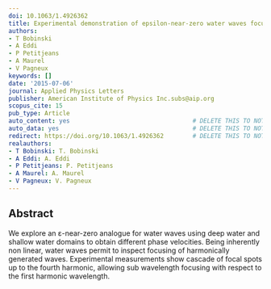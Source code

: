 ```yaml
---
doi: 10.1063/1.4926362
title: Experimental demonstration of epsilon-near-zero water waves focusing
authors:
- T Bobinski
- A Eddi
- P Petitjeans
- A Maurel
- V Pagneux
keywords: []
date: '2015-07-06'
journal: Applied Physics Letters
publisher: American Institute of Physics Inc.subs@aip.org
scopus_cite: 15
pub_type: Article
auto_content: yes                                  # DELETE THIS TO NOT AUTO GENERATE CONTENT
auto_data: yes                                     # DELETE THIS TO NOT AUTO GENERATE METADATA
redirect: https://doi.org/10.1063/1.4926362        # DELETE THIS TO NOT REDIRECT
realauthors:
- T Bobinski: T. Bobinski
- A Eddi: A. Eddi
- P Petitjeans: P. Petitjeans
- A Maurel: A. Maurel
- V Pagneux: V. Pagneux
---
```



## Abstract
We explore an ε-near-zero analogue for water waves using deep water and shallow water domains to obtain different phase velocities. Being inherently non linear, water waves permit to inspect focusing of harmonically generated waves. Experimental measurements show cascade of focal spots up to the fourth harmonic, allowing sub wavelength focusing with respect to the first harmonic wavelength.
